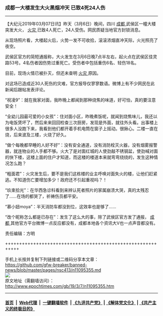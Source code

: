 ### 成都一大楼发生大火黑烟冲天 已致4死24人伤
------------------------

<p>
 【大纪元2019年03月07日讯】昨天（3月6日）晚间，四川
 <a href="http://www.epochtimes.com/gb/tag/%E6%88%90%E9%83%BD.html">
  成都
 </a>
 武侯区一幢大楼突发大火，
 <a href="http://www.epochtimes.com/gb/tag/%E7%81%AB%E7%81%BE.html">
  火灾
 </a>
 已致4人死亡，24人受伤。网民质疑当地官方封锁消息。
</p>
<p>
 从现场照片看，大楼起火后，火势一发不可收拾，滚滚浓烟直冲天际，火光照亮了夜空。
</p>
<p>
 武侯区官方的简短通报称，大火发生在3月6日晚7点半左右，起火点在武侯区佳灵路53号。4名伤者因伤势过重死亡。受伤者中包括重伤6名、轻伤18名。
</p>
<p>
 目前，现场火情已被扑灭，但还未查明
 <a href="http://www.epochtimes.com/gb/tag/%E7%81%AB%E7%81%BE.html">
  火灾
 </a>
 原因。
</p>
<p>
 对这场已造成近30人死伤的灾难，官方报导仅寥寥数语。微博上有不少网民在此新闻后跟帖发表评论。
</p>
<p>
 “祝凌9”：就在我家对面，我昨晚上都闻到那种烧焦的味道，好可怕，真的要注意安全！
</p>
<p>
 “全幼儿园最可爱的小女孩”：住对面小区，昨晚煮饭呢，就闻到烧焦味儿，我还以为电饭煲坏了，然后来来回回检查三次厨房，发现是外面，就往外头看。出事楼上很多人没跑下来，我看到他们都开着手机电筒在窗子上摇动。很揪心。二楼一直在烧，后来波及三楼，火烧了好久。
</p>
<p>
 “做个每晚都早睡的人好不好”：没有安全通道，没有消防栓灭火器，没有烟雾报警器，就连物业的人手都不够。火大了是对面红城的人使劲敲不锈钢盆，使劲喊对面的快下楼，这楼上面的住户才知道，而这楼的楼道本来就弯弯绕绕的，发生这种情况怎么跑？
</p>
<p>
 “粗面君”：火灾发生后，要不是我们这栋楼的业主呼唤对面失火的楼，让他们赶紧逃。不知道伤亡要增加多少！政府还不引起重视吗？！
</p>
<p>
 “玖束拾光”：在华西急诊科看到来辨认死者照片的家属崩溃大哭，真的太残忍了……在场的都哭了，祈祷伤员都平安。
</p>
<p>
 “慕小妞moya”：半天消防车都没到位，这效率也是够了……
</p>
<p>
 “改个昵称怎么都是已存在”：发生了这么大的事，除了武侯区官方发了通报，
 <a href="http://www.epochtimes.com/gb/tag/%E6%88%90%E9%83%BD.html">
  成都
 </a>
 其他官方平台微博一点反应都没有，成都本地各个资讯大V也一点声音都没有。
</p>
<p>
 责任编辑：方明
</p>

+++++++++++++++++++++++++++++++++++++++++++++++++++++++++++<br/><br/>
手机上长按并复制下列链接或二维码分享本文章：<br/>
https://github.com/gfw-breaker/banned-news/blob/master/pages/nsc413/n11095355.md <br/>
<a href='https://github.com/gfw-breaker/banned-news/blob/master/pages/nsc413/n11095355.md'><img src='https://github.com/gfw-breaker/banned-news/blob/master/pages/nsc413/n11095355.md.png'/></a> <br/>
原文地址（需翻墙访问）：http://www.epochtimes.com/gb/19/3/7/n11095355.htm


------------------------
#### [首页](https://github.com/gfw-breaker/banned-news/blob/master/README.md) &nbsp;|&nbsp; [Web代理](https://github.com/labour-camp/helloworld) &nbsp;|&nbsp; [一键翻墙软件](https://github.com/gfw-breaker/nogfw/blob/master/README.md) &nbsp;| [《九评共产党》](https://github.com/gfw-breaker/9ping.md/blob/master/README.md#九评之一评共产党是什么) | [《解体党文化》](https://github.com/gfw-breaker/jtdwh.md/blob/master/README.md) | [《共产主义的终极目的》](https://github.com/gfw-breaker/gczydzjmd.md/blob/master/README.md)

